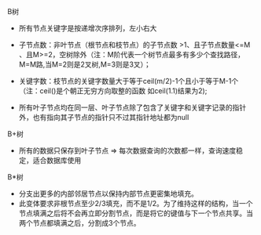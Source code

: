 B树
- 所有节点关键字是按递增次序排列，左小右大
- 子节点数：非叶节点（根节点和枝节点）的子节点数 >1、且子节点数量<=M 、且M>=2，空树除外（注：M阶代表一个树节点最多有多少个查找路径，M=M路,当M=2则是2叉树,M=3则是3叉）；

- 关键字数：枝节点的关键字数量大于等于ceil(m/2)-1个且小于等于M-1个（注：ceil()是个朝正无穷方向取整的函数 如ceil(1.1)结果为2);

- 所有叶子节点均在同一层、叶子节点除了包含了关键字和关键字记录的指针外，也有指向其子节点的指针只不过其指针地址都为null


B+树
- 所有的数据只保存到叶子节点 => 每次数据查询的次数都一样，查询速度稳定，适合数据库使用

B*树
- 分支出更多的内部邻居节点以保持内部节点更密集地填充。
- 此变体要求非根节点至少2/3填充，而不是1/2。为了维持这样的结构，当一个节点填满之后将不会再立即分割节点，而是将它的键值与下一个节点共享。当两个节点都填满之后，分割成3个节点。
